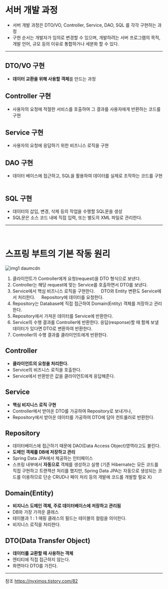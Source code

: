 # 서버 개발 과정
- 서버 개발 과정은 DTO/VO, Controller, Service, DAO, SQL 를 각각 구현하는 과정
- 구현 순서는 개발자가 임의로 변경할 수 있으며, 개발하려는 서버 프로그램의 목적, 개발 언어, 규모 등의 이유로 통합하거나 세분화 할 수 있다.

-------

## DTO/VO 구현
- **데이터 교환을 위해 사용할 객체**를 만드는 과정
 
## Controller 구현
- 사용자의 요청에 적절한 서비스를 호출하여 그 결과를 사용자에게 반환하는 코드를 구현
 
## Service 구현
- 사용자의 요청에 응답하기 위한 비즈니스 로직을 구현
 
## DAO 구현
- 데이터 베이스에 접근하고, SQL을 활용하여 데이터를 실제로 조작하는 코드를 구현
 
## SQL 구현
- 데이터의 삽입, 변경, 삭제 등의 작업을 수행할 SQL문을 생성
- SQL문은 소스 코드 내에 직접 입력, 또는 별도의 XML 파일로 관리한다.

-------
 
# 스프링 부트의 기본 작동 원리
![img1 daumcdn](https://github.com/xoxlo/SpringBoot/assets/46445480/ccd18b65-a021-4978-9657-bd474c465283)

1. 클라이언트가 Controller에게 요청(request)을 DTO 형식으로 보낸다.
2. Controller는 해당 request에 맞는 Service를 호출하면서 DTO를 보낸다.
3. Service에서 핵심 비즈니스 로직을 구현한다.
    DTO와 Entity 변환도 Service에서 처리한다.
    Repository에 데이터를 요청한다.
4. Repository는 Database에 직접 접근하여 Domain(Entity) 객체를 저장하고 관리한다.
5. Repository에서 가져온 데이터를 Service에 반환한다.
6. Service의 수행 결과를 Controller에 반환한다.
    응답(response)할 때 함께 보낼 데이터가 있다면 DTO로 변환하여 반환한다.
7. Controller의 수행 결과를 클라이언트에게 반환한다.

## Controller
- **클라이언트의 요청을 처리한다.**
- Service의 비즈니스 로직을 호출한다.
- Service에서 반환받은 값을 클라이언트에게 응답해준다.

## Service
- **핵심 비지니스 로직 구현**
- Controller에서 받아온 DTO를 가공하여 Repository로 보내거나,
- Repository에서 받아온 데이터를 가공하여 DTO에 담아 컨트롤러로 반환한다.

## Repository
- 데이터베이스에 접근하기 때문에 DAO(Data Access Object)영역라고도 불린다.
- **도메인 객체를 DB에 저장하고 관리**
- Spring Data JPA에서 제공하는 인터페이스
- 스프링 내부에서 **자동으로** 객체를 생성하고 실행
  (기존 Hibernate는 모든 코드를 직접 구현하고 트랜잭션 처리를 했지만, Spring Data JPA는 자동으로 생성되는 코드를 이용하므로 단순 CRUD나 페이 처리 등의 개발에 코드를 개발할 필요 X)

## Domain(Entity)
- **비지니스 도메인 객체, 주로 데이터베이스에 저장하고 관리됨**
- DB와 가장 가까운 클래스
- 테이블과 1 : 1 매핑 클래스의 필드는 테이블의 컬럼을 의미한다.
- 비지니스 로직을 처리한다.

## DTO(Data Transfer Object)
- **데이터를 교환할 때 사용하는 객체**
- 엔티티에 직접 접근하지 않는다.
- 화면마다 DTO를 가진다.

-------

참조
https://nyximos.tistory.com/82
